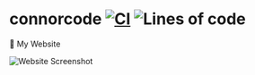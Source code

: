 # connorcode [![CI](https://github.com/Basicprogrammer10/connorcode/actions/workflows/rust.yml/badge.svg)](https://github.com/Basicprogrammer10/connorcode/actions/workflows/rust.yml) ![Lines of code](https://img.shields.io/tokei/lines/github/Basicprogrammer10/connorcode)
🏹 My Website

![Website Screenshot](https://user-images.githubusercontent.com/50306817/149642418-d261d48f-93fb-47e8-9225-cda42b4e4623.png)
